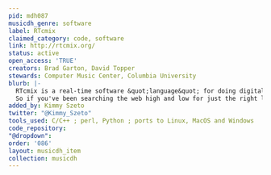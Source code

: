 ```yaml
---
pid: mdh087
musicdh_genre: software
label: RTcmix
claimed_category: code, software
link: http://rtcmix.org/
status: active
open_access: 'TRUE'
creators: Brad Garton, David Topper
stewards: Computer Music Center, Columbia University
blurb: |-
  RTcmix is a real-time software &quot;language&quot; for doing digital sound synthesis and signal-processing. It is written in C/C++, and is distributed open-source, free of charge. In certain respects, it is similar in function to other extant unit-generator-based software languages such as CSOUND, SuperCollider and (to a lesser extent) JSyn and Max/MSP -- they do share a common heritage, after all. There are some differences, however, between all these languages... and variety is of course the spice of life! <br>
  So if you've been searching the web high and low for just the right library of DSP functions to include in your latest &amp; greatest &quot;killer&quot; (or maybe &quot;peacefully coexisting&quot;?) app, then RTcmix may just be the Right Package for You.
added_by: Kimmy Szeto
twitter: "@Kimmy_Szeto"
tools_used: C/C++ ; perl, Python ; ports to Linux, MacOS and Windows
code_repository: 
"@dropdown": 
order: '086'
layout: musicdh_item
collection: musicdh
---
```

